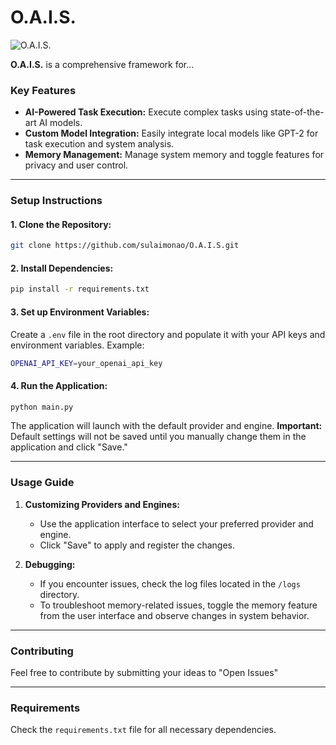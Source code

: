 
# **O.A.I.S.**

![O.A.I.S.](backend/static/img/logo.png)

**O.A.I.S.** is a comprehensive framework for...

### Key Features
- **AI-Powered Task Execution:** Execute complex tasks using state-of-the-art AI models.
- **Custom Model Integration:** Easily integrate local models like GPT-2 for task execution and system analysis.
- **Memory Management:** Manage system memory and toggle features for privacy and user control.

---

### **Setup Instructions**

#### **1. Clone the Repository:**
```bash
git clone https://github.com/sulaimonao/O.A.I.S.git
```

#### **2. Install Dependencies:**
```bash
pip install -r requirements.txt
```

#### **3. Set up Environment Variables:**
Create a `.env` file in the root directory and populate it with your API keys and environment variables.
Example:
```bash
OPENAI_API_KEY=your_openai_api_key
```

#### **4. Run the Application:**
```bash
python main.py
```

The application will launch with the default provider and engine. **Important:** Default settings will not be saved until you manually change them in the application and click "Save."

---

### **Usage Guide**

1. **Customizing Providers and Engines:**
   - Use the application interface to select your preferred provider and engine.
   - Click "Save" to apply and register the changes.

2. **Debugging:**
   - If you encounter issues, check the log files located in the `/logs` directory.
   - To troubleshoot memory-related issues, toggle the memory feature from the user interface and observe changes in system behavior.


---

### **Contributing**

Feel free to contribute by submitting your ideas to "Open Issues"

---

### **Requirements**

Check the `requirements.txt` file for all necessary dependencies.

